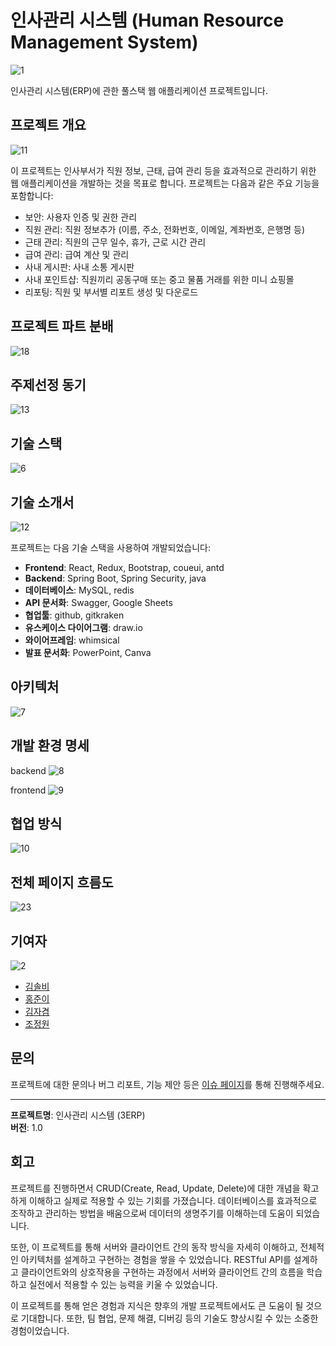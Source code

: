 # 인사관리 시스템 (Human Resource Management System)

![1](https://github.com/junyihong/Project03/blob/main/%EA%B4%80%EB%A0%A8%EB%AC%B8%EC%84%9C/PPT%EC%9E%90%EB%A3%8C/1.jpg?raw=true)

인사관리 시스템(ERP)에 관한 풀스택 웹 애플리케이션 프로젝트입니다.

## 프로젝트 개요

![11](https://github.com/junyihong/Project03/blob/main/%EA%B4%80%EB%A0%A8%EB%AC%B8%EC%84%9C/PPT%EC%9E%90%EB%A3%8C/11.jpg?raw=true)

이 프로젝트는 인사부서가 직원 정보, 근태, 급여 관리 등을 효과적으로 관리하기 위한 웹 애플리케이션을 개발하는 것을 목표로 합니다. 프로젝트는 다음과 같은 주요 기능을 포함합니다:

- 보안: 사용자 인증 및 권한 관리
- 직원 관리: 직원 정보추가 (이름, 주소, 전화번호, 이메일, 계좌번호, 은행명 등)
- 근태 관리: 직원의 근무 일수, 휴가, 근로 시간 관리
- 급여 관리: 급여 계산 및 관리
- 사내 게시판: 사내 소통 게시판
- 사내 포인트샵: 직원끼리 공동구매 또는 중고 물품 거래를 위한 미니 쇼핑몰
- 리포팅: 직원 및 부서별 리포트 생성 및 다운로드

## 프로젝트 파트 분배

![18](https://github.com/junyihong/Project03/blob/main/%EA%B4%80%EB%A0%A8%EB%AC%B8%EC%84%9C/PPT%EC%9E%90%EB%A3%8C/18.jpg?raw=true)

## 주제선정 동기

![13](https://github.com/junyihong/Project03/blob/main/%EA%B4%80%EB%A0%A8%EB%AC%B8%EC%84%9C/PPT%EC%9E%90%EB%A3%8C/13.jpg?raw=true)

## 기술 스택

![6](https://github.com/junyihong/Project03/blob/main/%EA%B4%80%EB%A0%A8%EB%AC%B8%EC%84%9C/PPT%EC%9E%90%EB%A3%8C/6.jpg?raw=true)

## 기술 소개서

![12](https://github.com/junyihong/Project03/blob/main/%EA%B4%80%EB%A0%A8%EB%AC%B8%EC%84%9C/PPT%EC%9E%90%EB%A3%8C/12.jpg?raw=true)

프로젝트는 다음 기술 스택을 사용하여 개발되었습니다:

- **Frontend**: React, Redux, Bootstrap, coueui, antd
- **Backend**: Spring Boot, Spring Security, java
- **데이터베이스**: MySQL, redis
- **API 문서화**: Swagger, Google Sheets
- **협업툴**: github, gitkraken
- **유스케이스 다이어그램**: draw.io
- **와이어프레임**: whimsical
- **발표 문서화**: PowerPoint, Canva

## 아키텍처

![7](https://github.com/junyihong/Project03/blob/main/%EA%B4%80%EB%A0%A8%EB%AC%B8%EC%84%9C/PPT%EC%9E%90%EB%A3%8C/7.jpg?raw=true)

## 개발 환경 명세

backend
![8](https://github.com/junyihong/Project03/blob/main/%EA%B4%80%EB%A0%A8%EB%AC%B8%EC%84%9C/PPT%EC%9E%90%EB%A3%8C/8.jpg?raw=true)

frontend
![9](https://github.com/junyihong/Project03/blob/main/%EA%B4%80%EB%A0%A8%EB%AC%B8%EC%84%9C/PPT%EC%9E%90%EB%A3%8C/9.jpg?raw=true)

## 협업 방식

![10](https://github.com/junyihong/Project03/blob/main/%EA%B4%80%EB%A0%A8%EB%AC%B8%EC%84%9C/PPT%EC%9E%90%EB%A3%8C/10.jpg?raw=true)

## 전체 페이지 흐름도

![23](https://github.com/junyihong/Project03/blob/main/%EA%B4%80%EB%A0%A8%EB%AC%B8%EC%84%9C/PPT%EC%9E%90%EB%A3%8C/23.jpg?raw=true)


## 기여자

![2](https://github.com/junyihong/Project03/blob/main/%EA%B4%80%EB%A0%A8%EB%AC%B8%EC%84%9C/PPT%EC%9E%90%EB%A3%8C/2.jpg?raw=true)

- [김솔비](https://github.com/solfany)
- [홍준이](https://github.com/junyihong)
- [김자겸](https://github.com/cjwo-n)
- [조정원](https://github.com/JG-basic)

## 문의

프로젝트에 대한 문의나 버그 리포트, 기능 제안 등은 [이슈 페이지](https://github.com/junyihong/Project03/issues)를 통해 진행해주세요.

---

**프로젝트명**: 인사관리 시스템 (3ERP)  
**버전**: 1.0

## 회고

프로젝트를 진행하면서 CRUD(Create, Read, Update, Delete)에 대한 개념을 확고하게 이해하고 실제로 적용할 수 있는 기회를 가졌습니다. 데이터베이스를 효과적으로 조작하고 관리하는 방법을 배움으로써 데이터의 생명주기를 이해하는데 도움이 되었습니다.

또한, 이 프로젝트를 통해 서버와 클라이언트 간의 동작 방식을 자세히 이해하고, 전체적인 아키텍처를 설계하고 구현하는 경험을 쌓을 수 있었습니다. RESTful API를 설계하고 클라이언트와의 상호작용을 구현하는 과정에서 서버와 클라이언트 간의 흐름을 학습하고 실전에서 적용할 수 있는 능력을 키울 수 있었습니다.

이 프로젝트를 통해 얻은 경험과 지식은 향후의 개발 프로젝트에서도 큰 도움이 될 것으로 기대합니다. 또한, 팀 협업, 문제 해결, 디버깅 등의 기술도 향상시킬 수 있는 소중한 경험이었습니다.
